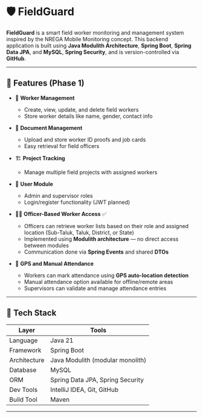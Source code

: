 # 🛡️ FieldGuard

**FieldGuard** is a smart field worker monitoring and management system inspired by the NREGA Mobile Monitoring concept. This backend application is built using **Java Modulith Architecture**, **Spring Boot**, **Spring Data JPA**, and **MySQL**, **Spring Security**, and is version-controlled via **GitHub**.

---

## 🚀 Features (Phase 1)

- 👷 **Worker Management**
  - Create, view, update, and delete field workers
  - Store worker details like name, gender, contact info

- 📂 **Document Management**
  - Upload and store worker ID proofs and job cards
  - Easy retrieval for field officers

- 🏗️ **Project Tracking**
  - Manage multiple field projects with assigned workers

- 🔐 **User Module**
  - Admin and supervisor roles
  - Login/register functionality (JWT planned)
 
- 🧑‍✈️ **Officer-Based Worker Access** ✅
  - Officers can retrieve worker lists based on their role and assigned location (Sub-Taluk, Taluk, District, or State)  
  - Implemented using **Modulith architecture** — no direct access between modules  
  - Communication done via **Spring Events** and shared **DTOs**

- 📍 **GPS and Manual Attendance**
  - Workers can mark attendance using **GPS auto-location detection**
  - Manual attendance option available for offline/remote areas
  - Supervisors can validate and manage attendance entries

---

## 🧱 Tech Stack

| Layer | Tools |
|-------|-------|
| Language | Java 21 |
| Framework | Spring Boot |
| Architecture | Java Modulith (modular monolith) |
| Database | MySQL |
| ORM | Spring Data JPA, Spring Security|
| Dev Tools | IntelliJ IDEA, Git, GitHub |
| Build Tool | Maven |


---

